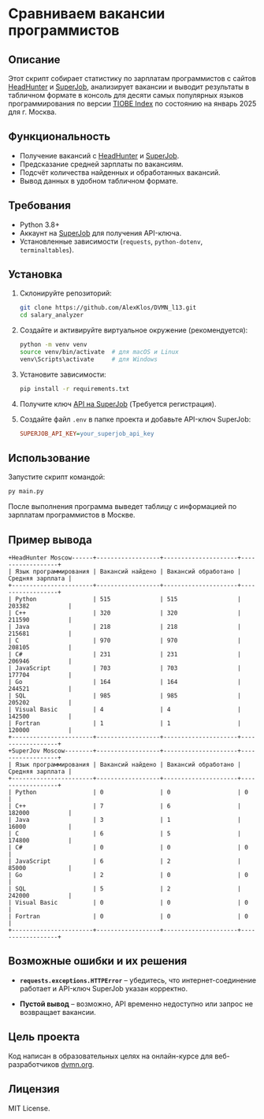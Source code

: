 # Сравниваем вакансии программистов

## Описание
Этот скрипт собирает статистику по зарплатам программистов с сайтов [HeadHunter](https://hh.ru) и [SuperJob](https://www.superjob.ru), анализирует вакансии и выводит результаты в табличном формате в консоль для десяти самых популярных языков программирования по версии [TIOBE Index](https://www.tiobe.com/tiobe-index/) по состоянию на январь 2025 для г. Москва.

## Функциональность
- Получение вакансий с [HeadHunter](https://hh.ru) и [SuperJob](https://www.superjob.ru).
- Предсказание средней зарплаты по вакансиям.
- Подсчёт количества найденных и обработанных вакансий.
- Вывод данных в удобном табличном формате.

## Требования
- Python 3.8+
- Аккаунт на [SuperJob](https://www.superjob.ru) для получения API-ключа.
- Установленные зависимости (`requests`, `python-dotenv`, `terminaltables`).

## Установка
1. Склонируйте репозиторий:
   ```sh
   git clone https://github.com/AlexKlos/DVMN_l13.git
   cd salary_analyzer
   ```

2. Создайте и активируйте виртуальное окружение (рекомендуется):
   ```sh
   python -m venv venv
   source venv/bin/activate  # для macOS и Linux
   venv\Scripts\activate     # для Windows
   ```

3. Установите зависимости:
   ```sh
   pip install -r requirements.txt
   ```

4. Получите ключ [API на SuperJob](https://api.superjob.ru/) (Требуется регистрация).

5. Создайте файл `.env` в папке проекта и добавьте API-ключ SuperJob:
   ```ini
   SUPERJOB_API_KEY=your_superjob_api_key
   ```

## Использование
Запустите скрипт командой:
```sh
py main.py
```

После выполнения программа выведет таблицу с информацией по зарплатам программистов в Москве.

## Пример вывода
```
+HeadHunter Moscow------+------------------+---------------------+------------------+
| Язык программирования | Вакансий найдено | Вакансий обработано | Средняя зарплата |
+-----------------------+------------------+---------------------+------------------+
| Python                | 515              | 515                 | 203382           |
| C++                   | 320              | 320                 | 211590           |
| Java                  | 218              | 218                 | 215681           |
| C                     | 970              | 970                 | 208105           |
| C#                    | 231              | 231                 | 206946           |
| JavaScript            | 703              | 703                 | 177704           |
| Go                    | 164              | 164                 | 244521           |
| SQL                   | 985              | 985                 | 205202           |
| Visual Basic          | 4                | 4                   | 142500           |
| Fortran               | 1                | 1                   | 120000           |
+-----------------------+------------------+---------------------+------------------+
+SuperJov Moscow--------+------------------+---------------------+------------------+
| Язык программирования | Вакансий найдено | Вакансий обработано | Средняя зарплата |
+-----------------------+------------------+---------------------+------------------+
| Python                | 0                | 0                   | 0                |
| C++                   | 7                | 6                   | 182000           |
| Java                  | 3                | 1                   | 16000            |
| C                     | 6                | 5                   | 174800           |
| C#                    | 0                | 0                   | 0                |
| JavaScript            | 6                | 2                   | 85000            |
| Go                    | 2                | 0                   | 0                |
| SQL                   | 5                | 2                   | 242000           |
| Visual Basic          | 0                | 0                   | 0                |
| Fortran               | 0                | 0                   | 0                |
+-----------------------+------------------+---------------------+------------------+
```

## Возможные ошибки и их решения
- **`requests.exceptions.HTTPError`** – убедитесь, что интернет-соединение работает и API-ключ SuperJob указан корректно.

- **Пустой вывод** – возможно, API временно недоступно или запрос не возвращает вакансии.

## Цель проекта

Код написан в образовательных целях на онлайн-курсе для веб-разработчиков [dvmn.org](https://dvmn.org/).

## Лицензия
MIT License.

